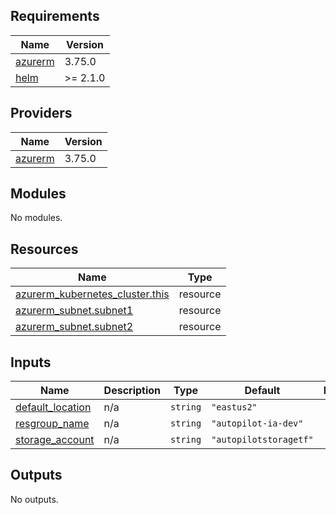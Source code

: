 ## Requirements

| Name | Version |
|------|---------|
| <a name="requirement_azurerm"></a> [azurerm](#requirement\_azurerm) | 3.75.0 |
| <a name="requirement_helm"></a> [helm](#requirement\_helm) | >= 2.1.0 |

## Providers

| Name | Version |
|------|---------|
| <a name="provider_azurerm"></a> [azurerm](#provider\_azurerm) | 3.75.0 |

## Modules

No modules.

## Resources

| Name | Type |
|------|------|
| [azurerm_kubernetes_cluster.this](https://registry.terraform.io/providers/hashicorp/azurerm/3.75.0/docs/resources/kubernetes_cluster) | resource |
| [azurerm_subnet.subnet1](https://registry.terraform.io/providers/hashicorp/azurerm/3.75.0/docs/resources/subnet) | resource |
| [azurerm_subnet.subnet2](https://registry.terraform.io/providers/hashicorp/azurerm/3.75.0/docs/resources/subnet) | resource |

## Inputs

| Name | Description | Type | Default | Required |
|------|-------------|------|---------|:--------:|
| <a name="input_default_location"></a> [default\_location](#input\_default\_location) | n/a | `string` | `"eastus2"` | no |
| <a name="input_resgroup_name"></a> [resgroup\_name](#input\_resgroup\_name) | n/a | `string` | `"autopilot-ia-dev"` | no |
| <a name="input_storage_account"></a> [storage\_account](#input\_storage\_account) | n/a | `string` | `"autopilotstoragetf"` | no |

## Outputs

No outputs.
